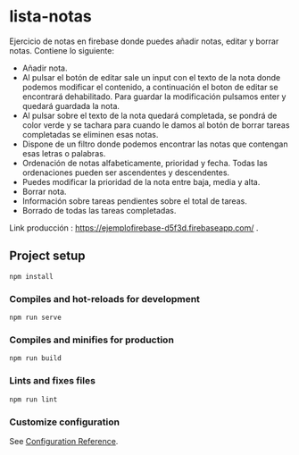# lista-notas

Ejercicio de notas en firebase donde puedes añadir notas, editar y borrar notas. Contiene lo siguiente:

- Añadir nota.
- Al pulsar el botón de editar sale un input con el texto de la nota donde podemos modificar el contenido, a continuación el boton de editar se encontrará dehabilitado. Para guardar la modificación pulsamos enter y quedará guardada la nota.
- Al pulsar sobre el texto de la nota quedará completada, se pondrá de color verde y se tachara para cuando le damos al botón de borrar tareas completadas se eliminen esas notas.
- Dispone de un filtro donde podemos encontrar las notas que contengan esas letras o palabras.
- Ordenación de notas alfabeticamente, prioridad y fecha. Todas las ordenaciones pueden ser ascendentes y descendentes.
- Puedes modificar la prioridad de la nota entre baja, media y alta.
- Borrar nota.
- Información sobre tareas pendientes sobre el total de tareas.
- Borrado de todas las tareas completadas.

Link producción : https://ejemplofirebase-d5f3d.firebaseapp.com/ .


## Project setup
```
npm install
```

### Compiles and hot-reloads for development
```
npm run serve
```

### Compiles and minifies for production
```
npm run build
```

### Lints and fixes files
```
npm run lint
```

### Customize configuration
See [Configuration Reference](https://cli.vuejs.org/config/).

